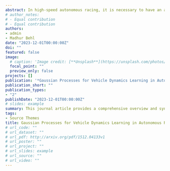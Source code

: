 ```yaml
---
abstract: In high-speed autonomous racing, it is necessary to have an accurateracecar vehicle dynamics model in order to push the vehicle closer toits limits. The choice of the dynamics model has to be made by balancing the computational demands in contrast to model complexity. Learning-based methods, such as Gaussian Processes (GP) based regression, have shown promise towards approximating the vehicle dynamics model. In particular, such methods use a simplified model structure that is easy to tune and then use GP to model the mismatch between the output of the simple model and observed system dynamics. However, current GP approaches often oversimplify the modeling process or apply strong assumptions, leading to unrealistic results that cannot translate to real-world settings. This paper presents a comprehensive GP based design for modeling the dynamics of an autonomous racing car on simulation data, a 1/10 scale autonomous racing car, and a full-scale autonomous Indy racing car. In the first part of this paper, we present a rigorous empirical analysis highlighting how the open-loop and closed-loop performance of GP models for autonomous racing is highly sensitiveto the choice of the GP kernel, the data sample size, and track configurations suggesting there is no single easy choice that always works. We demonstrate this through a combinatorial simulation setup for 1/10 scale autonomous racing cars. We then present a novel method called DKL-SKIP which uses deep kernel learning to overcome the challenges of kernel selection and scalability for GP modeling. We evaluate DKL-SKIP on a high-fidelity Autoverse simulator as well as real data from an autonomous real-world full-scale Indy racing car. Our results reveal that DKL-SKIP surpasses scalable GP models and the N4SID algorithm in both real-world and high-fidelity simulation environments.
# author_notes:
# - Equal contribution
# - Equal contribution
authors:
- admin
- Madhur Behl
date: "2023-12-01T00:00:00Z"
doi: ""
featured: false
image:
  # caption: 'Image credit: [**Unsplash**](https://unsplash.com/photos/jdD8gXaTZsc)'
  focal_point: ""
  preview_only: false
projects: []
publication: '*Gaussian Processes for Vehicle Dynamics Learning in Autonomous Racing, 1*(1)'
publication_short: ""
publication_types:
- "2"
publishDate: "2023-12-01T00:00:00Z"
# slides: example
summary: This journal article provides a comprehensive overview and synthesis of prior research efforts focused on the development and refinement of Gaussian Process (GP) models for the purpose of learning and understanding vehicle dynamics. 
tags:
- Source Themes
title: Gaussian Processes for Vehicle Dynamics Learning in Autonomous Racing (In progress)
# url_code: ""
# url_dataset: ""
# url_pdf: http://arxiv.org/pdf/1512.04133v1
# url_poster: ""
# url_project: ""
# url_slides: example
# url_source: ""
# url_video: ""
---
```


<!-- {{% callout note %}}
Click the *Cite* button above to demo the feature to enable visitors to import publication metadata into their reference management software.
{{% /callout %}}

{{% callout note %}}
Click the *Slides* button above to demo Academic's Markdown slides feature.
{{% /callout %}}

Supplementary notes can be added here, including [code and math](https://sourcethemes.com/academic/docs/writing-markdown-latex/). -->
